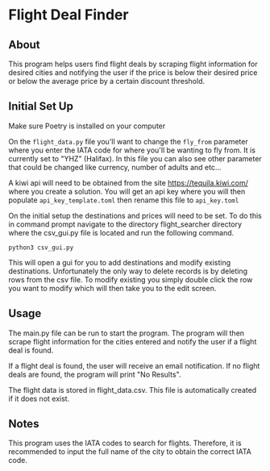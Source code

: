 # Flight Deal Finder

## About

This program helps users find flight deals by scraping flight information for desired cities and notifying the user if the price is below their desired price or below the average price by a certain discount threshold.

## Initial Set Up

Make sure Poetry is installed on your computer

On the `flight_data.py` file you'll want to change the `fly_from` parameter where you enter the IATA code for where you'll be wanting to fly from. It is currently set to "YHZ" (Halifax). In this file you can also see other parameter that could be changed like currency, number of adults and etc...

A kiwi api will need to be obtained from the site https://tequila.kiwi.com/ where you create a solution. You will get an api key where you will then populate `api_key_template.toml` then rename this file to `api_key.toml`

On the initial setup the destinations and prices will need to be set. To do this in command prompt navigate to the directory flight_searcher directory where the csv_gui.py file is located and run the following command.

```
python3 csv_gui.py
```

This will open a gui for you to add destinations and modify existing destinations. Unfortunately the only way to delete records is by deleting rows from the csv file. To modify existing you simply double click the row you want to modify which will then take you to the edit screen.

## Usage

The main.py file can be run to start the program. The program will then scrape flight information for the cities entered and notify the user if a flight deal is found.

If a flight deal is found, the user will receive an email notification. If no flight deals are found, the program will print "No Results".

The flight data is stored in flight_data.csv. This file is automatically created if it does not exist.

## Notes

This program uses the IATA codes to search for flights. Therefore, it is recommended to input the full name of the city to obtain the correct IATA code.
